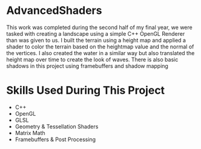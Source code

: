 # AdvancedShaders
This work was completed during the second half of my final year, we were tasked with creating a landscape using a simple C++ OpenGL Renderer than was given to us. I built the terrain using a height map and applied a shader to color the terrain based on the heightmap value and the normal of the vertices. I also created the water in a similar way but also translated the height map over time to create the look of waves.  There is also basic shadows in this project using framebuffers and shadow mapping

# Skills Used During This Project
* C++
* OpenGL
* GLSL
* Geometry & Tessellation Shaders
* Matrix Math
* Framebuffers & Post Processing

